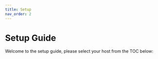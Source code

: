 ```yaml
---
title: Setup
nav_order: 2
---
```


# Setup Guide
Welcome to the setup guide, please select your host from the TOC below:
